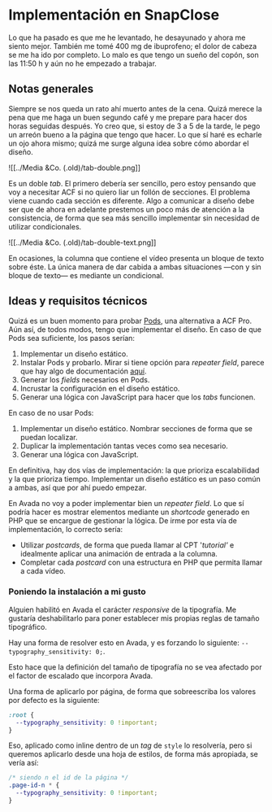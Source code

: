 # Implementación en SnapClose

Lo que ha pasado es que me he levantado, he desayunado y ahora me siento mejor. También me tomé 400 mg de ibuprofeno; el dolor de cabeza se me ha ido por completo. Lo malo es que tengo un sueño del copón, son las 11:50 h y aún no he empezado a trabajar.

## Notas generales

Siempre se nos queda un rato ahí muerto antes de la cena. Quizá merece la pena que me haga un buen segundo café y me prepare para hacer dos horas seguidas después. Yo creo que, si estoy de 3 a 5 de la tarde, le pego un arreón bueno a la página que tengo que hacer. Lo que sí haré es echarle un ojo ahora mismo; quizá me surge alguna idea sobre cómo abordar el diseño.

![[../Media &Co. (.old)/tab-double.png]]

Es un doble _tab_. El primero debería ser sencillo, pero estoy pensando que voy a necesitar ACF si no quiero liar un follón de secciones. El problema viene cuando cada sección es diferente. Algo a comunicar a diseño debe ser que de ahora en adelante prestemos un poco más de atención a la consistencia, de forma que sea más sencillo implementar sin necesidad de utilizar condicionales.

![[../Media &Co. (.old)/tab-double-text.png]]

En ocasiones, la columna que contiene el vídeo presenta un bloque de texto sobre éste. La única manera de dar cabida a ambas situaciones —con y sin bloque de texto— es mediante un condicional.

## Ideas y requisitos técnicos

Quizá es un buen momento para probar [Pods](https://wordpress.org/plugins/pods/), una alternativa a ACF Pro. Aún así, de todos modos, tengo que implementar el diseño. En caso de que Pods sea suficiente, los pasos serían:

1. Implementar un diseño estático.
2. Instalar Pods y probarlo. Mirar si tiene opción para _repeater field_, parece que hay algo de documentación [aquí](https://docs.pods.io/fields/simple-repeatable-fields/).
3. Generar los _fields_ necesarios en Pods.
4. Incrustar la configuración en el diseño estático.
5. Generar una lógica con JavaScript para hacer que los _tabs_ funcionen.

En caso de no usar Pods:

1. Implementar un diseño estático. Nombrar secciones de forma que se puedan localizar.
2. Duplicar la implementación tantas veces como sea necesario.
3. Generar una lógica con JavaScript.

En definitiva, hay dos vías de implementación: la que prioriza escalabilidad y la que prioriza tiempo. Implementar un diseño estático es un paso común a ambas, así que por ahí puedo empezar.

En Avada no voy a poder implementar bien un _repeater field_. Lo que sí podría hacer es mostrar elementos mediante un _shortcode_ generado en PHP que se encargue de gestionar la lógica. De irme por esta vía de implementación, lo correcto sería:

- Utilizar _postcards_, de forma que pueda llamar al CPT '_tutorial'_ e idealmente aplicar una animación de entrada a la columna.
- Completar cada _postcard_ con una estructura en PHP que permita llamar a cada vídeo.

### Poniendo la instalación a mi gusto

Alguien habilitó en Avada el carácter _responsive_ de la tipografía. Me gustaría deshabilitarlo para poner establecer mis propias reglas de tamaño tipográfico.

Hay una forma de resolver esto en Avada, y es forzando lo siguiente: ```--typography_sensitivity: 0;```.

Esto hace que la definición del tamaño de tipografía no se vea afectado por el factor de escalado que incorpora Avada.

Una forma de aplicarlo por página, de forma que sobreescriba los valores por defecto es la siguiente:

```css
:root {
  --typography_sensitivity: 0 !important;
}
```

Eso, aplicado como inline dentro de un _tag_ de ``style`` lo resolvería, pero si queremos aplicarlo desde una hoja de estilos, de forma más apropiada, se vería así:

```css
/* siendo n el id de la página */
.page-id-n * {
  --typography_sensitivity: 0 !important;
} 
```